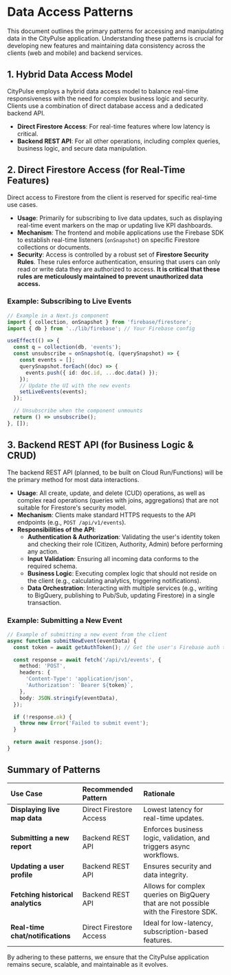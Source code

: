 # Data Access Patterns

This document outlines the primary patterns for accessing and manipulating data in the CityPulse application. Understanding these patterns is crucial for developing new features and maintaining data consistency across the clients (web and mobile) and backend services.

## 1. Hybrid Data Access Model

CityPulse employs a hybrid data access model to balance real-time responsiveness with the need for complex business logic and security. Clients use a combination of direct database access and a dedicated backend API.

-   **Direct Firestore Access**: For real-time features where low latency is critical.
-   **Backend REST API**: For all other operations, including complex queries, business logic, and secure data manipulation.

## 2. Direct Firestore Access (for Real-Time Features)

Direct access to Firestore from the client is reserved for specific real-time use cases.

-   **Usage**: Primarily for subscribing to live data updates, such as displaying real-time event markers on the map or updating live KPI dashboards.
-   **Mechanism**: The frontend and mobile applications use the Firebase SDK to establish real-time listeners (`onSnapshot`) on specific Firestore collections or documents.
-   **Security**: Access is controlled by a robust set of **Firestore Security Rules**. These rules enforce authentication, ensuring that users can only read or write data they are authorized to access. **It is critical that these rules are meticulously maintained to prevent unauthorized data access.**

### Example: Subscribing to Live Events

```typescript
// Example in a Next.js component
import { collection, onSnapshot } from 'firebase/firestore';
import { db } from '../lib/firebase'; // Your Firebase config

useEffect(() => {
  const q = collection(db, 'events');
  const unsubscribe = onSnapshot(q, (querySnapshot) => {
    const events = [];
    querySnapshot.forEach((doc) => {
      events.push({ id: doc.id, ...doc.data() });
    });
    // Update the UI with the new events
    setLiveEvents(events);
  });

  // Unsubscribe when the component unmounts
  return () => unsubscribe();
}, []);
```

## 3. Backend REST API (for Business Logic & CRUD)

The backend REST API (planned, to be built on Cloud Run/Functions) will be the primary method for most data interactions.

-   **Usage**: All create, update, and delete (CUD) operations, as well as complex read operations (queries with joins, aggregations) that are not suitable for Firestore's security model.
-   **Mechanism**: Clients make standard HTTPS requests to the API endpoints (e.g., `POST /api/v1/events`).
-   **Responsibilities of the API**:
    -   **Authentication & Authorization**: Validating the user's identity token and checking their role (Citizen, Authority, Admin) before performing any action.
    -   **Input Validation**: Ensuring all incoming data conforms to the required schema.
    -   **Business Logic**: Executing complex logic that should not reside on the client (e.g., calculating analytics, triggering notifications).
    -   **Data Orchestration**: Interacting with multiple services (e.g., writing to BigQuery, publishing to Pub/Sub, updating Firestore) in a single transaction.

### Example: Submitting a New Event

```typescript
// Example of submitting a new event from the client
async function submitNewEvent(eventData) {
  const token = await getAuthToken(); // Get the user's Firebase auth token

  const response = await fetch('/api/v1/events', {
    method: 'POST',
    headers: {
      'Content-Type': 'application/json',
      'Authorization': `Bearer ${token}`,
    },
    body: JSON.stringify(eventData),
  });

  if (!response.ok) {
    throw new Error('Failed to submit event');
  }

  return await response.json();
}
```

## Summary of Patterns

| Use Case | Recommended Pattern | Rationale |
| :--- | :--- | :--- |
| **Displaying live map data** | Direct Firestore Access | Lowest latency for real-time updates. |
| **Submitting a new report** | Backend REST API | Enforces business logic, validation, and triggers async workflows. |
| **Updating a user profile** | Backend REST API | Ensures security and data integrity. |
| **Fetching historical analytics**| Backend REST API | Allows for complex queries on BigQuery that are not possible with the Firestore SDK. |
| **Real-time chat/notifications**| Direct Firestore Access | Ideal for low-latency, subscription-based features. |

By adhering to these patterns, we ensure that the CityPulse application remains secure, scalable, and maintainable as it evolves.
